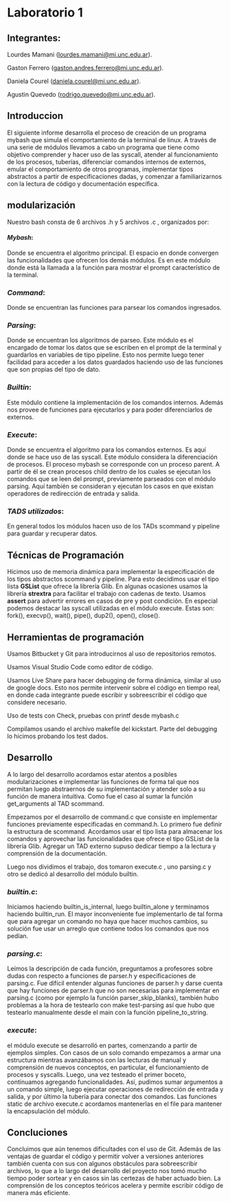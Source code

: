 # Laboratorio 1

## **Integrantes**:
Lourdes Mamani (lourdes.mamani@mi.unc.edu.ar).

Gaston Ferrero (gaston.andres.ferrero@mi.unc.edu.ar).

Daniela Courel (daniela.courel@mi.unc.edu.ar).

Agustin Quevedo (rodrigo.quevedo@mi.unc.edu.ar).

## **Introduccion**

El siguiente informe desarrolla el proceso de creación de un programa mybash que simula el comportamiento de la terminal de linux. A través  de una serie de módulos llevamos a cabo un programa que tiene como objetivo comprender y hacer uso de las syscall, atender al funcionamiento de los procesos, tuberías, diferenciar comandos internos de externos, emular el comportamiento de otros programas, implementar tipos abstractos a partir de especificaciones dadas, y comenzar a familiarizarnos con la lectura de código y documentación específica.

## **modularización**

Nuestro bash consta de 6 archivos .h y 5 archivos .c , organizados por:

#### *Mybash*: 
Donde se encuentra el algoritmo principal. El espacio en donde convergen las funcionalidades que ofrecen los demás módulos. Es en este módulo donde está la llamada a la función para mostrar el prompt característico de la terminal.

### *Command*: 
Donde se encuentran las funciones para parsear los comandos ingresados.

### *Parsing*: 
Donde se encuentran los algoritmos de parseo. Este módulo es el encargado de tomar los datos que se escriben en el prompt de la terminal y guardarlos en variables de tipo pipeline. Esto nos permite luego tener facilidad para acceder a los datos guardados haciendo uso de las funciones que son propias del tipo de dato.

### *Builtin*: 
Este módulo contiene la implementación de los comandos internos. Además nos provee de funciones para ejecutarlos y para poder diferenciarlos de externos.

### *Execute*: 
Donde se encuentra el algoritmo para los comandos externos. Es aquí donde se hace uso de las syscall. Este módulo considera la diferenciación de procesos. El proceso mybash se corresponde con un proceso parent. A partir de él se crean procesos child dentro de los cuales se ejecutan los comandos que se leen del prompt, previamente parseados con el módulo parsing. Aquí también se consideran y ejecutan los casos en que existan operadores de redirección de entrada y salida. 

### *TADS utilizados*: 
En general todos los módulos hacen uso de los TADs scommand y pipeline para guardar y recuperar datos.

## **Técnicas de Programación**

Hicimos uso de memoria dinámica para implementar la especificación de los tipos abstractos scommand y pipeline. Para esto decidimos usar el tipo lista **GSList** que ofrece la librería Glib. 
En algunas ocasiones usamos la librería **strextra** para facilitar el trabajo con cadenas de texto.
Usamos **assert** para advertir errores en casos de pre y post condición.
En especial podemos destacar las syscall utilizadas en el módulo execute. Estas son: fork(), execvp(), wait(), pipe(), dup2(), open(), close().

## **Herramientas de programación**

Usamos Bitbucket y Git para introducirnos al uso de repositorios remotos.

Usamos Visual Studio Code como editor de código.

Usamos Live Share para hacer debugging de forma dinámica, similar al uso de google docs. Esto nos permite intervenir sobre el código en tiempo real, en donde cada integrante puede escribir y sobreescribir el código que considere necesario.

Uso de tests con Check, pruebas con printf desde mybash.c

Compilamos usando el archivo makefile del kickstart. Parte del debugging lo hicimos probando los test dados.

## **Desarrollo**

A lo largo del desarrollo acordamos estar atentos a posibles modularizaciones e implementar las funciones de forma tal que nos permitan luego abstraernos de su implementación y atender solo a su función de manera intuitiva. Como fue el caso al sumar la función get_arguments al TAD scommand.

Empezamos por el desarrollo de command.c que consiste en implementar funciones previamente especificadas en command.h.
Lo primero fue definir la estructura de scommand. Acordamos usar el tipo lista para almacenar los comandos y aprovechar las funcionalidades que ofrece el tipo GSList de la librería Glib. Agregar un TAD externo supuso dedicar tiempo a la lectura y comprensión de la documentación. 

Luego nos dividimos el trabajo, dos tomaron execute.c , uno parsing.c y otro se dedicó al desarrollo del módulo builtin.

### *builtin.c*: 
Iniciamos haciendo builtin_is_internal, luego builtin_alone y terminamos haciendo builtin_run. El mayor inconveniente fue implementarlo de tal forma que para agregar un comando no haya que hacer muchos cambios, su solución fue usar un arreglo que contiene todos los comandos que nos pedían.

### *parsing.c*: 
Leímos la descripción de cada función, preguntamos a profesores sobre dudas con respecto a funciones de parser.h y especificaciones de parsing.c. Fue difícil entender algunas funciones de parser.h y darse cuenta que hay funciones de parser.h que no son necesarias para implementar en parsing.c (como por ejemplo la función parser_skip_blanks), también hubo problemas a la hora de testearlo con make test-parsing así que hubo que testearlo manualmente desde el main con la función pipeline_to_string.

### *execute*:
el módulo execute se desarrolló en partes, comenzando a partir de ejemplos simples. Con casos de un solo comando empezamos a armar una estructura mientras avanzábamos con las lecturas de manual y comprensión de nuevos conceptos, en particular, el funcionamiento de procesos y syscalls. Luego, una vez testeado el primer boceto, continuamos agregando funcionalidades. Así, pudimos sumar argumentos a un comando simple, luego ejecutar operaciones de redirección de entrada y salida, y por último la tubería para conectar dos comandos.
Las funciones static de archivo execute.c acordamos mantenerlas en el file para mantener la encapsulación del módulo.

## **Concluciones**

Concluimos que aún tenemos dificultades con el uso de Git. Además de las ventajas de guardar el código y permitir volver a versiones anteriores también cuenta con sus con algunos obstáculos para sobreescribir archivos, lo que a lo largo del desarrollo del proyecto nos tomó mucho tiempo poder sortear y en casos sin las certezas de haber actuado bien. 
La comprensión de los conceptos teóricos acelera y permite escribir código de manera más eficiente. 



